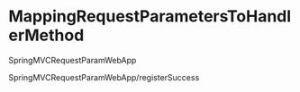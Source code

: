 # MappingRequestParametersToHandlerMethod

SpringMVCRequestParamWebApp

SpringMVCRequestParamWebApp/registerSuccess
